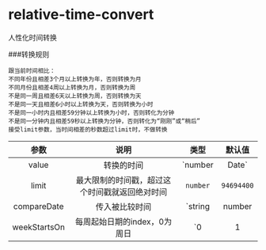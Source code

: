# relative-time-convert
人性化时间转换

###转换规则
```text
跟当前时间相比：
不同年份且相差3个月以上转换为年，否则转换为月
不同月份且相差4周以上转换为月，否则转换为周
不是同一周且相差6天以上转换为周，否则转换为天
不是同一天且相差6小时以上转换为天，否则转换为小时
不是同一小时内且相差59分钟以上转换为小时，否则转化为分钟
不是同一分钟内且相差59秒以上转换为分钟，否则转化为“刚刚”或“稍后”
接受limit参数，当时间相差的秒数超过limit时，不做转换
```

|       参数       |                  说明                  |              类型             |   默认值   |
| :-------------: | :------------------------------------: | :--------------------------: | :--------: |
|       value     |                转换的时间                |        `number | Date`       |      -     |
|       limit     | 最大限制的时间戳，超过这个时间戳就返回绝对时间 |            `number`          | `94694400` |
|   compareDate   |               传入被比较时间              |   `string | number | Date`   |      -     |
|   weekStartsOn  |        每周起始日期的index，0为周日        | `0 | 1 | 2 | 3 | 4 | 5 | 6 ` |     `1`    |
